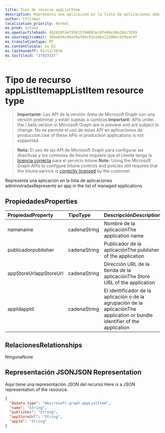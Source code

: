 ```yaml
---
title: Tipo de recurso appListItem
description: Representa una aplicación en la lista de aplicaciones administradas
author: tfitzmac
localization_priority: Normal
ms.prod: intune
ms.openlocfilehash: 492828fdef95815704083ec8f496e38a10dc3559
ms.sourcegitcommit: 36be044c89a19af84c93e586e22200ec919e4c9f
ms.translationtype: MT
ms.contentlocale: es-ES
ms.lasthandoff: 01/12/2019
ms.locfileid: "27923337"
---
```

# <a name="applistitem-resource-type"></a><span data-ttu-id="3718b-103">Tipo de recurso appListItem</span><span class="sxs-lookup"><span data-stu-id="3718b-103">appListItem resource type</span></span>

> <span data-ttu-id="3718b-104">**Importante:** Las API de la versión /beta de Microsoft Graph son una versión preliminar y están sujetas a cambios.</span><span class="sxs-lookup"><span data-stu-id="3718b-104">**Important:** APIs under the / beta version in Microsoft Graph are in preview and are subject to change.</span></span> <span data-ttu-id="3718b-105">No se permite el uso de estas API en aplicaciones de producción.</span><span class="sxs-lookup"><span data-stu-id="3718b-105">Use of these APIs in production applications is not supported.</span></span>

> <span data-ttu-id="3718b-106">**Nota:** El uso de las API de Microsoft Graph para configurar las directivas y los controles de Intune requiere que el cliente tenga la [licencia correcta](https://go.microsoft.com/fwlink/?linkid=839381) para el servicio Intune.</span><span class="sxs-lookup"><span data-stu-id="3718b-106">**Note:** Using the Microsoft Graph APIs to configure Intune controls and policies still requires that the Intune service is [correctly licensed](https://go.microsoft.com/fwlink/?linkid=839381) by the customer.</span></span>

<span data-ttu-id="3718b-107">Representa una aplicación en la lista de aplicaciones administradas</span><span class="sxs-lookup"><span data-stu-id="3718b-107">Represents an app in the list of managed applications</span></span>
## <a name="properties"></a><span data-ttu-id="3718b-108">Propiedades</span><span class="sxs-lookup"><span data-stu-id="3718b-108">Properties</span></span>
|<span data-ttu-id="3718b-109">Propiedad</span><span class="sxs-lookup"><span data-stu-id="3718b-109">Property</span></span>|<span data-ttu-id="3718b-110">Tipo</span><span class="sxs-lookup"><span data-stu-id="3718b-110">Type</span></span>|<span data-ttu-id="3718b-111">Descripción</span><span class="sxs-lookup"><span data-stu-id="3718b-111">Description</span></span>|
|:---|:---|:---|
|<span data-ttu-id="3718b-112">name</span><span class="sxs-lookup"><span data-stu-id="3718b-112">name</span></span>|<span data-ttu-id="3718b-113">cadena</span><span class="sxs-lookup"><span data-stu-id="3718b-113">String</span></span>|<span data-ttu-id="3718b-114">Nombre de la aplicación</span><span class="sxs-lookup"><span data-stu-id="3718b-114">The application name</span></span>|
|<span data-ttu-id="3718b-115">publicador</span><span class="sxs-lookup"><span data-stu-id="3718b-115">publisher</span></span>|<span data-ttu-id="3718b-116">cadena</span><span class="sxs-lookup"><span data-stu-id="3718b-116">String</span></span>|<span data-ttu-id="3718b-117">Publicador de la aplicación</span><span class="sxs-lookup"><span data-stu-id="3718b-117">The publisher of the application</span></span>|
|<span data-ttu-id="3718b-118">appStoreUrl</span><span class="sxs-lookup"><span data-stu-id="3718b-118">appStoreUrl</span></span>|<span data-ttu-id="3718b-119">cadena</span><span class="sxs-lookup"><span data-stu-id="3718b-119">String</span></span>|<span data-ttu-id="3718b-120">Dirección URL de la tienda de la aplicación</span><span class="sxs-lookup"><span data-stu-id="3718b-120">The Store URL of the application</span></span>|
|<span data-ttu-id="3718b-121">appId</span><span class="sxs-lookup"><span data-stu-id="3718b-121">appId</span></span>|<span data-ttu-id="3718b-122">cadena</span><span class="sxs-lookup"><span data-stu-id="3718b-122">String</span></span>|<span data-ttu-id="3718b-123">El identificador de la aplicación o de la agrupación de la aplicación</span><span class="sxs-lookup"><span data-stu-id="3718b-123">The application or bundle identifier of the application</span></span>|

## <a name="relationships"></a><span data-ttu-id="3718b-124">Relaciones</span><span class="sxs-lookup"><span data-stu-id="3718b-124">Relationships</span></span>
<span data-ttu-id="3718b-125">Ninguna</span><span class="sxs-lookup"><span data-stu-id="3718b-125">None</span></span>
## <a name="json-representation"></a><span data-ttu-id="3718b-126">Representación JSON</span><span class="sxs-lookup"><span data-stu-id="3718b-126">JSON Representation</span></span>
<span data-ttu-id="3718b-127">Aquí tiene una representación JSON del recurso.</span><span class="sxs-lookup"><span data-stu-id="3718b-127">Here is a JSON representation of the resource.</span></span>
<!-- {
  "blockType": "resource",
  "@odata.type": "microsoft.graph.appListItem"
}
-->
``` json
{
  "@odata.type": "#microsoft.graph.appListItem",
  "name": "String",
  "publisher": "String",
  "appStoreUrl": "String",
  "appId": "String"
}
```





